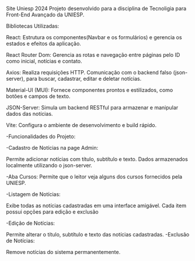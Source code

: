 Site Uniesp 2024
Projeto desenvolvido para a disciplina de Tecnoligia para Front-End Avançado da UNIESP.

Bibliotecas Utilizadas:

React: Estrutura os componentes(Navbar e os formulários) e gerencia os estados e efeitos da aplicação.

React Router Dom: Gerencia as rotas e navegação entre páginas pelo ID como inicial, notícias e contato.

Axios: Realiza requisições HTTP. Comunicação com o backend falso (json-server), para buscar, cadastrar, editar e deletar notícias.

Material-UI (MUI): Fornece componentes prontos e estilizados, como botões e campos de texto.

JSON-Server: Simula um backend RESTful para armazenar e manipular dados das notícias.

Vite: Configura o ambiente de desenvolvimento e build rápido.

-Funcionalidades do Projeto:

-Cadastro de Notícias na page Admin:

Permite adicionar notícias com título, subtítulo e texto.
Dados armazenados localmente utilizando o json-server.

-Aba Cursos:
Permite que o leitor veja alguns dos cursos fornecidos pela UNIESP.

-Listagem de Notícias:

Exibe todas as notícias cadastradas em uma interface amigável.
Cada item possui opções para edição e exclusão

-Edição de Notícias:

Permite alterar o título, subtítulo e texto das notícias cadastradas.
-Exclusão de Notícias:

Remove notícias do sistema permanentemente.
